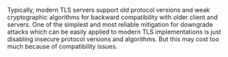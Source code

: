 
Typically, modern TLS servers support old protocol versions and weak
cryptographic algorithms for backward compatibility with
older client and servers. One of the simplest and most reliable
mitigation for downgrade attacks which can be easily applied to modern
TLS implementations is just disabling insecure protocol versions and algorithms.
But this may cost too much because of compatibility issues.
